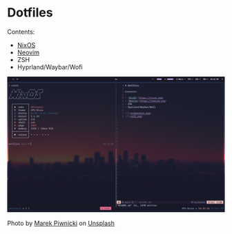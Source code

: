 # Dotfiles

Contents:

* [NixOS](https://nixos.org)
* [Neovim](https://neovim.org)
* ZSH
* Hyprland/Waybar/Wofi

![](screenshot.png)

Photo by <a href="https://unsplash.com/@marekpiwnicki?utm_content=creditCopyText&utm_medium=referral&utm_source=unsplash">Marek Piwnicki</a> on <a href="https://unsplash.com/photos/mountains-are-silhouetted-against-the-sunset-sky-wFJTZrAkSQo?utm_content=creditCopyText&utm_medium=referral&utm_source=unsplash">Unsplash</a>
      
